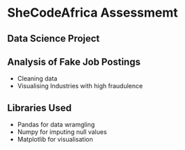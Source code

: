 # SheCodeAfrica Assessmemt

## Data Science Project

## Analysis of Fake Job Postings
- Cleaning data
- Visualising Industries with high fraudulence

## Libraries Used
- Pandas for data wramgling 
- Numpy for imputing null values
- Matplotlib for visualisation


